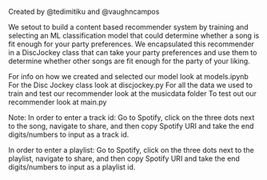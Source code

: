 Created by @tedimitiku and @vaughncampos

We setout to build a content based recommender system by training and selecting an ML classification model that could determine whether a song is fit enough for your party preferences. We encapsulated this recommender in a DiscJockey class that can take your party preferences and use them to determine whether other songs are fit enough for the party of your liking. 

For info on how we created and selected our model look at models.ipynb 
For the Disc Jockey class look at discjockey.py
For all the data we used to train and test our recommender look at the musicdata folder
To test out our recommender look at main.py

Note: 
In order to enter a track id: Go to Spotify, click on the three dots next to the song, navigate to share, and then copy Spotify URI and take the end digits/numbers to input as a track id.

In order to enter a playlist: Go to Spotify, click on the three dots next to the playlist, navigate to share, and then copy Spotify URI and take the end digits/numbers to input as a  playlist id.

